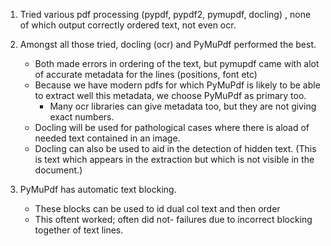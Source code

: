 1. Tried various pdf processing (pypdf, pypdf2, pymupdf, docling) , none of which output correctly ordered text, not even ocr.

2. Amongst all those tried, docling (ocr) and PyMuPdf performed the best. 
   - Both made errors in ordering of the text,  but pymupdf came with alot of accurate metadata for the lines (positions, font etc)
   - Because we have modern pdfs for which PyMuPdf is likely to be able to extract well this metadata, we choose PyMuPdf as primary too.
     - Many ocr libraries can give metadata too, but they are not giving exact numbers.
   - Docling will be used for pathological cases where there is aload of needed text contained in an image.
   - Docling can also be used to aid in the detection of hidden text. (This is text which appears in the extraction but which is not
     visible in the document.)

3. PyMuPdf has automatic text blocking.
   - These blocks can be used to id dual col text and then order
   - This oftent worked; often did not- failures due to incorrect blocking together of text lines.

